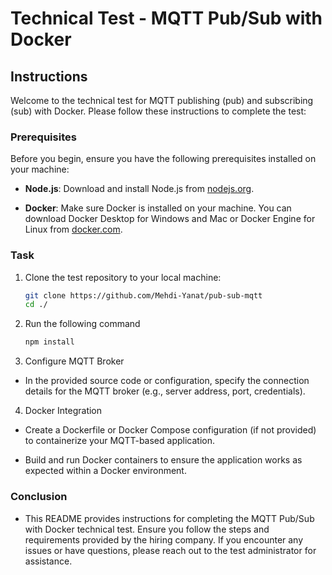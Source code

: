 # Technical Test - MQTT Pub/Sub with Docker

## Instructions

Welcome to the technical test for MQTT publishing (pub) and subscribing (sub) with Docker. Please follow these instructions to complete the test:

### Prerequisites

Before you begin, ensure you have the following prerequisites installed on your machine:

- **Node.js**: Download and install Node.js from [nodejs.org](https://nodejs.org/).

- **Docker**: Make sure Docker is installed on your machine. You can download Docker Desktop for Windows and Mac or Docker Engine for Linux from [docker.com](https://www.docker.com/get-started).

### Task

1. Clone the test repository to your local machine:

   ```bash
   git clone https://github.com/Mehdi-Yanat/pub-sub-mqtt
   cd ./


2. Run the following command

    ```bash
    npm install

3. Configure MQTT Broker

- In the provided source code or configuration, specify the connection details for the MQTT broker (e.g., server address, port, credentials).


4. Docker Integration

- Create a Dockerfile or Docker Compose configuration (if not provided) to containerize your MQTT-based application.

- Build and run Docker containers to ensure the application works as expected within a Docker environment.


### Conclusion

- This README provides instructions for completing the MQTT Pub/Sub with Docker technical test. Ensure you follow the steps and requirements provided by the hiring company. If you encounter any issues or have questions, please reach out to the test administrator for assistance.
